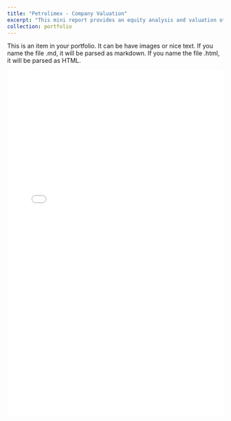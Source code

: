 ```yaml
---
title: "Petrolimex - Company Valuation"
excerpt: "This mini report provides an equity analysis and valuation of Petrolimex Vietnam, replicating professional investment analyst practices (CFA) to estimate its share price and deliver a Buy recommendation - earning a top 1% score in the course.<br/>"
collection: portfolio
---
```


This is an item in your portfolio. It can be have images or nice text. If you name the file .md, it will be parsed as markdown. If you name the file .html, it will be parsed as HTML. 

<embed src="/files/company_valuation.pdf" type="application/pdf" width="100%" height="800px" />


